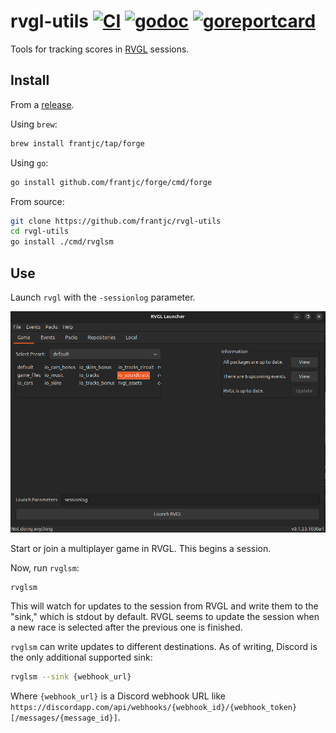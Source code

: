 # rvgl-utils [![CI](https://github.com/frantjc/rvgl-utils/actions/workflows/ci.yml/badge.svg?branch=main&event=push)](https://github.com/frantjc/rvgl-utils/actions) [![godoc](https://pkg.go.dev/badge/github.com/frantjc/rvgl-utils.svg)](https://pkg.go.dev/github.com/frantjc/rvgl-utils) [![goreportcard](https://goreportcard.com/badge/github.com/frantjc/rvgl-utils)](https://goreportcard.com/report/github.com/frantjc/rvgl-utils)

Tools for tracking scores in [RVGL](https://rvgl.org/) sessions.

## Install

From a [release](https://github.com/frantjc/rvgl-utils/releases).

Using `brew`:

```sh
brew install frantjc/tap/forge
```

Using `go`:

```sh
go install github.com/frantjc/forge/cmd/forge
```

From source:

```sh
git clone https://github.com/frantjc/rvgl-utils
cd rvgl-utils
go install ./cmd/rvglsm
```

## Use

Launch `rvgl` with the `-sessionlog` parameter.

![Example](docs/rvgl-launcher-sessionlog-parameter.png)

Start or join a multiplayer game in RVGL. This begins a session.

Now, run `rvglsm`:

```sh
rvglsm
```

This will watch for updates to the session from RVGL and write them to the "sink," which is stdout by default. RVGL seems to update the session when a new race is selected after the previous one is finished.

`rvglsm` can write updates to different destinations. As of writing, Discord is the only additional supported sink:

```sh
rvglsm --sink {webhook_url}
```

Where `{webhook_url}` is a Discord webhook URL like `https://discordapp.com/api/webhooks/{webhook_id}/{webhook_token}[/messages/{message_id}]`.
